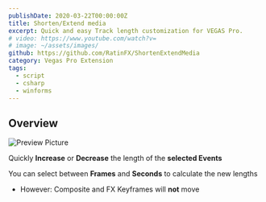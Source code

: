 ```yaml
---
publishDate: 2020-03-22T00:00:00Z
title: Shorten/Extend media
excerpt: Quick and easy Track length customization for VEGAS Pro.
# video: https://www.youtube.com/watch?v=
# image: ~/assets/images/
github: https://github.com/RatinFX/ShortenExtendMedia
category: Vegas Pro Extension
tags:
  - script
  - csharp
  - winforms
---
```


## Overview

![Preview Picture](/preview/shorten-extend-media.png)

Quickly **Increase** or **Decrease** the length of the **selected Events**

You can select between **Frames** and **Seconds** to calculate the new lengths

- However: Composite and FX Keyframes will **not** move
